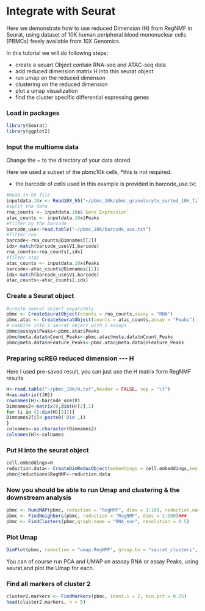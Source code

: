 # Integrate with Seurat

Here we demonstrate how to use reduced Dimension (H) from RegNMF in Seurat, using dataset of 10K human 
peripheral blood mononuclear cells (PBMCs) freely available from 10X Genomics. 

In this tutorial we will do following steps:
* create a seuart Object contain RNA-seq and ATAC-seq data
* add reduced dimension matrix H into this seurat object
* run umap on the reduced dimenson 
* clustering on the reduced dimension
* plot a umap visualization
* find the cluster specific differential expressing genes
### Load in packages
```R
library(Seurat)
library(ggplot2)
```
### Input the multiome data

Change the ~ to the directory of your data stored

Here we used a subset of the pbmc10k cells, *this is not required. 

* the barcode of cells used in this example is provided in barcode_use.txt
```R
#Read in h5 file
inputdata.10x <- Read10X_h5("~/pbmc_10k/pbmc_granulocyte_sorted_10k_filtered_feature_bc_matrix.h5")
#split the data
rna_counts <- inputdata.10x$`Gene Expression`
atac_counts <- inputdata.10x$Peaks
#flifer by the barcode
barcode_use<-read.table("~/pbmc_10k/barcode_use.txt")
#filter rna
barcode<-rna_counts@Dimnames[[2]]
idx<-match(barcode_use$V1,barcode)
rna_counts<-rna_counts[,idx]
#filter atac
atac_counts <- inputdata.10x$Peaks
barcode<-atac_counts@Dimnames[[2]]
idx<-match(barcode_use$V1,barcode)
atac_counts<-atac_counts[,idx]
```

### Create a Seurat object 
```R
#create seurat object separately
pbmc <- CreateSeuratObject(counts = rna_counts,assay = "RNA")
pbmc.atac <- CreateSeuratObject(counts = atac_counts,assay = "Peaks")
# combine into 1 seurat object with 2 assays
pbmc@assays$Peaks<-pbmc.atac$Peaks
pbmc@meta.data$nCount_Peaks<-pbmc.atac@meta.data$nCount_Peaks
pbmc@meta.data$nFeature_Peaks<-pbmc.atac@meta.data$nFeature_Peaks
```
### Preparing scREG reduced dimension --- H

Here I used pre-saved result, you can just use the H matrix form RegNMF results
```R
H<-read.table("~/pbmc_10k/H.txt",header = FALSE, sep = "\t")
H=as.matrix(t(H))
rownames(H)<-barcode_use$V1
Dimnames2<-matrix(0,dim(H)[2],1)
for (i in (1:dim(H)[2])){
Dimnames2[i]<-paste0('Dim',i)
}
colnames<-as.character(Dimnames2)
colnames(H)<-colnames
```
### Put H into the seurat object
```R
cell.embeddings=H
reduction.data<- CreateDimReducObject(embeddings = cell.embeddings,key = "Dim",assay = "RNA")
pbmc@reductions$RegNMF<-reduction.data
```
### Now you should be able to run Umap and clustering & the downstream analysis
```R
pbmc <- RunUMAP(pbmc, reduction = "RegNMF", dims = 1:100, reduction.name = "umap.RegNMF")
pbmc <- FindNeighbors(pbmc, reduction = "RegNMF", dims = 1:100)###
pbmc <- FindClusters(pbmc,graph.name = "RNA_snn", resolution = 0.5)
```
### Plot Umap
```R
DimPlot(pbmc, reduction = "umap.RegNMF", group.by = "seurat_clusters", label = TRUE, label.size = 2.5, repel = TRUE) + ggtitle("scREG")
```

You can of course run PCA and UMAP on asssay RNA or assay Peaks, using seurat,and plot the Umap for each.

### Find all markers of cluster 2
```R
cluster2.markers <- FindMarkers(pbmc, ident.1 = 2, min.pct = 0.25)
head(cluster2.markers, n = 5)
```
